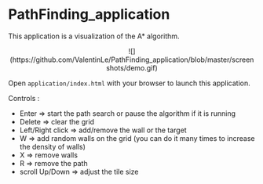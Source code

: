 # PathFinding_application

This application is a visualization of the A* algorithm.

<div align="center">
![](https://github.com/ValentinLe/PathFinding_application/blob/master/screenshots/demo.gif)
</div>

Open `application/index.html` with your browser to launch this application.

Controls :
- Enter => start the path search or pause the algorithm if it is running
- Delete => clear the grid
- Left/Right click => add/remove the wall or the target
- W => add random walls on the grid (you can do it many times to increase the density of walls)
- X => remove walls
- R => remove the path
- scroll Up/Down => adjust the tile size
